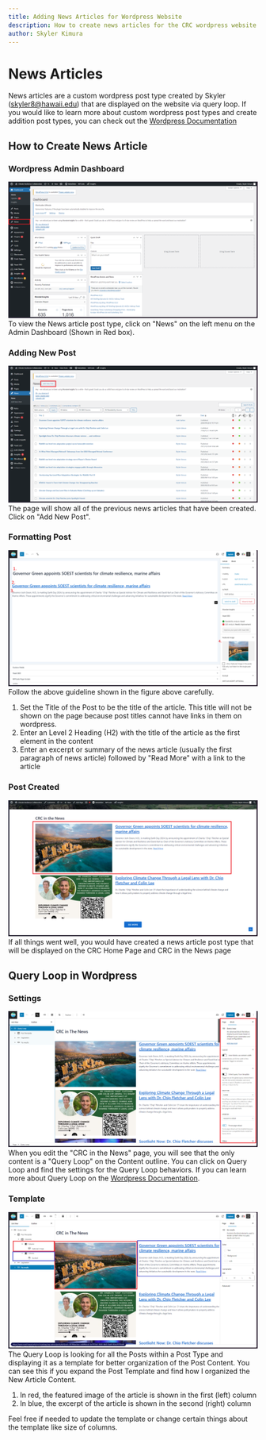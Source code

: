 ```yaml
---
title: Adding News Articles for Wordpress Website
description: How to create news articles for the CRC wordpress website and how it is displayed on the pages.
author: Skyler Kimura
---
```


# News Articles
News articles are a custom wordpress post type created by Skyler (skyler8@hawaii.edu) that are displayed on the website via query loop.
If you would like to learn more about custom wordpress post types and create addition post types, you can check 
out the [Wordpress Documentation](https://developer.wordpress.org/plugins/post-types/registering-custom-post-types/)

## How to Create News Article
### Wordpress Admin Dashboard
![Wordpress Admin Dashboard](../../../../assets/wordpress/news_01.png)
To view the News article post type, click on "News" on the left menu on the Admin Dashboard (Shown in Red box).

### Adding New Post
![Wordpress Add New Post](../../../../assets/wordpress/news_02.png)
The page will show all of the previous news articles that have been created. Click on "Add New Post".

### Formatting Post
![Wordpress Post Creator](../../../../assets/wordpress/news_03.png)
Follow the above guideline shown in the figure above carefully. 
1. Set the Title of the Post to be the title of the article. This title will not be shown on the page because post titles cannot have links in them on wordpress.
2. Enter an Level 2 Heading (H2) with the title of the article as the first element in the content
3. Enter an excerpt or summary of the news article (usually the first paragraph of news article) followed by "Read More" with a link to the article

### Post Created
![Post Display](../../../../assets/wordpress/news_04.png)
If all things went well, you would have created a news article post type that will be displayed on the CRC Home Page and CRC in the News page

## Query Loop in Wordpress
### Settings
![Loop Settings](../../../../assets/wordpress/news_05.png)
When you edit the "CRC in the News" page, you will see that the only content is a "Query Loop" on the Content outline. 
You can click on Query Loop and find the settings for the Query Loop behaviors. If you can learn more about Query Loop on
the [Wordpress Documentation](https://wordpress.com/support/wordpress-editor/blocks/query-loop-block/).

### Template
![Loop Template](../../../../assets/wordpress/news_06.png)
The Query Loop is looking for all the Posts within a Post Type and displaying it as a template for better organization
of the Post Content. You can see this if you expand the Post Template and find how I organized the New Article Content.
1. In red, the featured image of the article is shown in the first (left) column
2. In blue, the excerpt of the article is shown in the second (right) column

Feel free if needed to update the template or change certain things about the template like size of columns.
